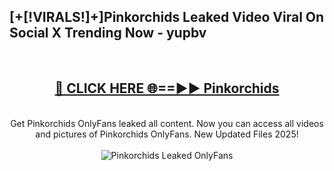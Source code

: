 <h2>[+[!VIRALS!]+]Pinkorchids Leaked Video Viral On Social X Trending Now - yupbv</h2>
<br>
<div align="center">
<h2><a href="https://libra.edu.pl?Pinkorchids" rel="nofollow">🔴 CLICK HERE 🌐==►► Pinkorchids</a></h2>
<br>
Get Pinkorchids OnlyFans leaked all content. Now you can access all videos and pictures of Pinkorchids OnlyFans. New Updated Files 2025!
<br>
<br>
<a href="https://libra.edu.pl?Pinkorchids" rel="nofollow" data-target="animated-image.originalLink"><img src="https://i.ibb.co.com/WyWwxjT/player-gif2.gif" alt="Pinkorchids Leaked OnlyFans" style="max-width: 100%; display: inline-block;" data-target="animated-image.originalImage"></a>
</div>
<br>